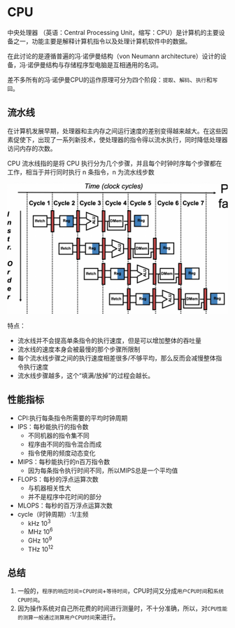 # CPU

中央处理器 （英语：Central Processing Unit，缩写：CPU）是计算机的主要设备之一，功能主要是解释计算机指令以及处理计算机软件中的数据。

在此讨论的是遵循普遍的冯·诺伊曼结构（von Neumann architecture）设计的设备，冯·诺伊曼结构与存储程序型电脑是互相通用的名词。

差不多所有的冯·诺伊曼CPU的运作原理可分为四个阶段：`提取`、`解码`、`执行`和`写回`。

## 流水线

在计算机发展早期，处理器和主内存之间运行速度的差别变得越来越大。在这些因素促使下，出现了一系列新技术，使处理器的指令得以流水执行，同时降低处理器访问内存的次数。

CPU 流水线指的是将 CPU 执行分为几个步骤，并且每个时钟时序每个步骤都在工作，相当于并行同时执行 n 条指令，n 为流水线步数

![img.png](/imgs/computes-course/cpu-pipline.png)

特点：

- 流水线并不会提高单条指令的执行速度，但是可以增加整体的吞吐量
- 流水线的速度本身会被最慢的那个步骤所限制
- 每个流水线步骤之间的执行速度相差很多/不够平均，那么反而会减慢整体指令执行速度
- 流水线步骤越多，这个“填满/放掉”的过程会越长。

## 性能指标

- CPI:执行每条指令所需要的平均时钟周期
- IPS：每秒能执行的指令数
    - 不同机器的指令集不同
    - 程序由不同的指令混合而成
    - 指令使用的频度动态变化
- MIPS：每秒能执行的n百万指令数
    - 因为每条指令执行时间不同，所以MIPS总是一个平均值
- FLOPS：每秒的浮点运算次数
    - 与机器相关性大
    - 并不是程序中花时间的部分
- MLOPS：每秒的百万浮点运算次数
- cycle（时钟周期）:1/主频
    - kHz 10<sup>3</sup>
    - MHz 10<sup>6</sup>
    - GHz 10<sup>9</sup>
    - THz 10<sup>12</sup>

## 总结

1. 一般的，`程序的响应时间`=`CPU时间`+`等待时间`，CPU时间又分成`用户CPU时间`和`系统CPU时间`。
2. 因为操作系统对自己所花费的时间进行测量时，不十分准确，所以，对`CPU性能的测算一般通过测算用户CPU时间`来进行。
